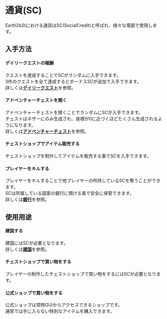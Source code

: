 # 通貨(SC)
Earth2b2tにおける通貨はSC(SocialCredit)と呼ばれ、様々な場面で使用します。

## 入手方法
#### デイリークエストの報酬  

クエストを達成することでSCがランダムに入手できます。  
3件のクエストを全て達成するとボーナスSCが追加で入手できます。  
詳しくは[**デイリークエスト**](/guide/dailyquest)を参照。

#### アドベンチャーチェストを開く  

アドベンチャーチェストを開くことでランダムにSCが入手できます。  
チェストはネザーにのみ生成され、座標が0に近づくほどたくさん生成されるようになります。  
詳しくは[**アドベンチャーチェスト**](/guide/adventurechest)を参照。

#### チェストショップでアイテム販売する

チェストショップを制作してアイテムを販売する事でSCを入手できます。  

#### プレイヤーをキルする  

プレイヤーをキルすることで他プレイヤーの所持しているSCを奪うことができます。  
SCは所属している国家の銀行に預ける事で安全に保管できます。  
詳しくは[**銀行**](/guide/bank)を参照。


## 使用用途
#### 建国する   

建国にはSCが必要となります。  
詳しくは[**建国**](/guide/nation)を参照。

#### チェストショップで買い物をする

プレイヤーの制作したチェストショップで買い物をするにはSCが必要となります。  

#### 公式ショップで買い物をする

公式ショップは常時GUIからアクセスできるショップです。  
通常では手に入らない特別なアイテムを購入できます。
